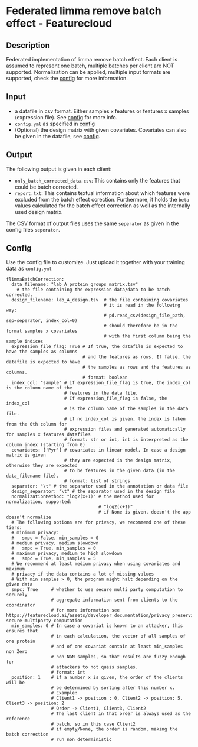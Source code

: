# Federated limma remove batch effect - Featurecloud
## Description
Federated implementation of limma remove batch effect. Each client is assumed to 
represent one batch, multiple batches per client are NOT supported. 
Normalization can be applied, multiple input formats are supported, 
check the [config](#config) for more information.

## Input
- a datafile in csv format. Either samples x features or features x samples (expression file). See [config](#config) for more info.
- `config.yml` as specified in [config](#config)
- (Optional) the design matrix with given covariates. Covariates can also be given in the datafile, see [config](#config). 

## Output
The following output is given in each client:
- `only_batch_corrected_data.csv`: This contains only the features that could be batch corrected. 
- `report.txt`: This contains textual information about which features were excluded from the batch effect corection.
Furthermore, it holds the `beta` values calculated for the batch effect correction as well as the internally used design matrix.

The CSV format of output files uses the same `seperator` as given in the config files `seperator`.


## Config
Use the config file to customize. Just upload it together with your training data as `config.yml`
```
flimmaBatchCorrection:
  data_filename: "lab_A_protein_groups_matrix.tsv" 
    # the file containing the expression data/data to be batch corrected. 
  design_filename: lab_A_design.tsv  # the file containing covariates
                                     # it is read in the following way:
                                     # pd.read_csv(design_file_path, sep=seperator, index_col=0)
                                     # should therefore be in the format samples x covariates
                                     # with the first column being the sample indices
  expression_file_flag: True # If true, the datafile is expected to have the samples as columns
                             # and the features as rows. If false, the datafile is expected to have
                             # the samples as rows and the features as columns.
                             # format: boolean
  index_col: "sample" # if expression_file_flag is true, the index_col is the column name of the
                      # features in the data file. 
                      # If expression_file_flag is false, the index_col
                      # is the column name of the samples in the data file.
                      # if no index_col is given, the index is taken from the 0th column for
                      # expression files and generated automatically for samples x features datafiles
                      # format: str or int, int is interpreted as the column index (starting from 0)
  covariates: ['Pyr'] # covariates in linear model. In case a design matrix is given
                      # they are expected in the design matrix, otherwise they are expected 
                      # to be features in the given data (in the data_filename file).
                      # format: list of strings
  separator: "\t" # the separator used in the annotation or data file
  design_separator: "\t" # the separator used in the design file
  normalizationMethod: "log2(x+1)" # the method used for normalization, supported:
                                   # "log2(x+1)"
                                   # if None is given, doesn't the app doesn't normalize
  # The following options are for privacy, we recommend one of these tiers:
  # minimum privacy:
  #   smpc = False, min_samples = 0
  # medium privacy, medium slowdown
  #   smpc = True, min_samples = 0
  # maximum privacy, medium to high slowdown
  #   smpc = True, min_samples = 5
  # We recommend at least medium privacy when using covariates and maximum
  # privacy if the data contains a lot of missing values
  # With min samples > 0, the program might halt depending on the given data
  smpc: True     # whether to use secure multi party computation to securely
                 # aggregate information sent from clients to the coordinator
                 # for more information see https://featurecloud.ai/assets/developer_documentation/privacy_preserving_techniques.html#smpc-secure-multiparty-computation
  min_samples: 0 # In case a covariat is known to an attacker, this ensures that
                 # in each calculation, the vector of all samples of one protein
                 # and of one covariat contain at least min_samples non Zero 
                 # non NaN samples, so that results are fuzzy enough for
                 # attackers to not quess samples. 
                 # format: int
  position: 1    # if a number x is given, the order of the clients will be
                 # be determined by sorting after this number x. 
                 # Example:
                 # Client1 -> position : 0, Client2 -> position: 5, Client3 -> position: 2
                 # Order -> Client1, Client3, Client2
                 # The last client in that order is always used as the reference
                 # batch, so in this case Client2
                 # if empty/None, the order is random, making the batch correction
                 # run non deterministic
